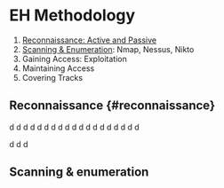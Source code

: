 # EH Methodology
1. [Reconnaissance: Active and Passive](#reconnaissance)
2. [Scanning & Enumeration](##scanning-&-enumeration): Nmap, Nessus, Nikto
3. Gaining Access: Exploitation
4. Maintaining Access
5. Covering Tracks

## Reconnaissance {#reconnaissance}

d
d
d
d
d
d
d
d
d
d
d
d
d
d
d
d
d
d
d

d
d
d





















## Scanning & enumeration
<!--stackedit_data:
eyJoaXN0b3J5IjpbLTE1MTg3Mjk5OTMsMTI5MTc5MjY0NV19
-->